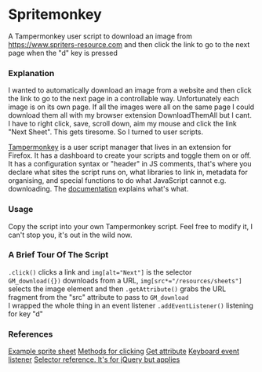 # Spritemonkey

A Tampermonkey user script to download an image from https://www.spriters-resource.com and then click the link to go to the next page when the "d" key is pressed

### Explanation

I wanted to automatically download an image from a website and then click the link to go to the next page in a controllable way. Unfortunately each image is on its own page. If all the images were all on the same page I could download them all with my browser extension DownloadThemAll but I cant. I have to right click, save, scroll down, aim my mouse and click the link "Next Sheet". This gets tiresome. So I turned to user scripts.

[Tampermonkey](https://www.tampermonkey.net) is a user script manager that lives in an extension for Firefox. It has a dashboard to create your scripts and toggle them on or off. It has a configuration syntax or "header" in JS comments, that's where you declare what sites the script runs on, what libraries to link in, metadata for organising, and special functions to do what JavaScript cannot e.g. downloading. The [documentation](https://www.tampermonkey.net/documentation.php) explains what's what.

### Usage

Copy the script into your own Tampermonkey script. Feel free to modify it, I can't stop you, it's out in the wild now.

### A Brief Tour Of The Script

`.click()` clicks a link and `img[alt="Next"]` is the selector \
`GM_download({})` downloads from a URL, `img[src*="/resources/sheets"]` selects the image element and then `.getAttribute()` grabs the URL fragment from the "src" attribute to pass to `GM_download` \
I wrapped the whole thing in an event listener `.addEventListener()` listening for key "d"

### References

[Example sprite sheet](https://www.spriters-resource.com/game_boy_gbc/metroid2/sheet/1778/)
[Methods for clicking](https://developer.mozilla.org/en-US/docs/Web/API/HTMLElement/click)
[Get attribute](https://www.w3schools.com/jsref/met_element_getattribute.asp)
[Keyboard event listener](https://developer.mozilla.org/en-US/docs/Web/API/KeyboardEvent)
[Selector reference. It's for jQuery but applies](https://www.w3schools.com/jquery/jquery_ref_selectors.asp)
